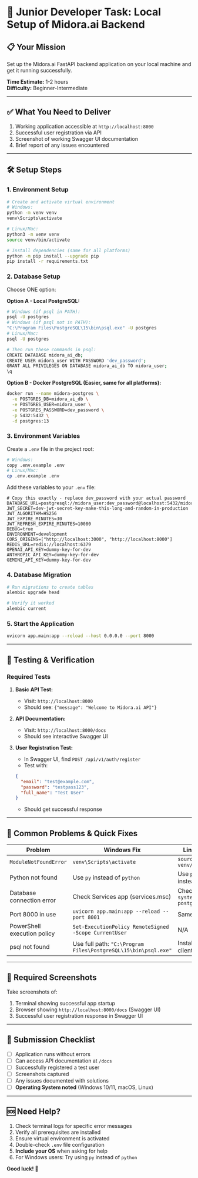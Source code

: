 # 🎯 Junior Developer Task: Local Setup of Midora.ai Backend

## 📋 Your Mission
Set up the Midora.ai FastAPI backend application on your local machine and get it running successfully.

**Time Estimate:** 1-2 hours  
**Difficulty:** Beginner-Intermediate

---

## ✅ What You Need to Deliver
1. Working application accessible at `http://localhost:8000`
2. Successful user registration via API
3. Screenshot of working Swagger UI documentation
4. Brief report of any issues encountered

---

## 🛠️ Setup Steps

### 1. Environment Setup
```bash
# Create and activate virtual environment
# Windows:
python -m venv venv
venv\Scripts\activate

# Linux/Mac:
python3 -m venv venv
source venv/bin/activate

# Install dependencies (same for all platforms)
python -m pip install --upgrade pip
pip install -r requirements.txt
```

### 2. Database Setup
Choose ONE option:

**Option A - Local PostgreSQL:**
```bash
# Windows (if psql in PATH):
psql -U postgres
# Windows (if psql not in PATH):
"C:\Program Files\PostgreSQL\15\bin\psql.exe" -U postgres
# Linux/Mac:
psql -U postgres

# Then run these commands in psql:
CREATE DATABASE midora_ai_db;
CREATE USER midora_user WITH PASSWORD 'dev_password';
GRANT ALL PRIVILEGES ON DATABASE midora_ai_db TO midora_user;
\q
```

**Option B - Docker PostgreSQL (Easier, same for all platforms):**
```bash
docker run --name midora-postgres \
  -e POSTGRES_DB=midora_ai_db \
  -e POSTGRES_USER=midora_user \
  -e POSTGRES_PASSWORD=dev_password \
  -p 5432:5432 \
  -d postgres:13
```

### 3. Environment Variables
Create a `.env` file in the project root:

```bash
# Windows:
copy .env.example .env
# Linux/Mac:
cp .env.example .env
```

Add these variables to your `.env` file:

```env
# Copy this exactly - replace dev_password with your actual password
DATABASE_URL=postgresql://midora_user:dev_password@localhost:5432/midora_ai_db
JWT_SECRET=dev-jwt-secret-key-make-this-long-and-random-in-production
JWT_ALGORITHM=HS256
JWT_EXPIRE_MINUTES=30
JWT_REFRESH_EXPIRE_MINUTES=10080
DEBUG=true
ENVIRONMENT=development
CORS_ORIGINS=["http://localhost:3000", "http://localhost:8000"]
REDIS_URL=redis://localhost:6379
OPENAI_API_KEY=dummy-key-for-dev
ANTHROPIC_API_KEY=dummy-key-for-dev
GEMINI_API_KEY=dummy-key-for-dev
```

### 4. Database Migration
```bash
# Run migrations to create tables
alembic upgrade head

# Verify it worked
alembic current
```

### 5. Start the Application
```bash
uvicorn app.main:app --reload --host 0.0.0.0 --port 8000
```

---

## 🧪 Testing & Verification

### Required Tests
1. **Basic API Test:**
   - Visit: `http://localhost:8000`
   - Should see: `{"message": "Welcome to Midora.ai API"}`

2. **API Documentation:**
   - Visit: `http://localhost:8000/docs`
   - Should see interactive Swagger UI

3. **User Registration Test:**
   - In Swagger UI, find `POST /api/v1/auth/register`
   - Test with:
   ```json
   {
     "email": "test@example.com",
     "password": "testpass123",
     "full_name": "Test User"
   }
   ```
   - Should get successful response

---

## 🚨 Common Problems & Quick Fixes

| Problem | Windows Fix | Linux/Mac Fix |
|---------|-------------|---------------|
| `ModuleNotFoundError` | `venv\Scripts\activate` | `source venv/bin/activate` |
| Python not found | Use `py` instead of `python` | Use `python3` instead of `python` |
| Database connection error | Check Services app (services.msc) | Check `sudo systemctl status postgresql` |
| Port 8000 in use | `uvicorn app.main:app --reload --port 8001` | Same |
| PowerShell execution policy | `Set-ExecutionPolicy RemoteSigned -Scope CurrentUser` | N/A |
| psql not found | Use full path: `"C:\Program Files\PostgreSQL\15\bin\psql.exe"` | Install postgresql-client |

---

## 📸 Required Screenshots
Take screenshots of:
1. Terminal showing successful app startup
2. Browser showing `http://localhost:8000/docs` (Swagger UI)
3. Successful user registration response in Swagger UI

---

## 📝 Submission Checklist
- [ ] Application runs without errors
- [ ] Can access API documentation at `/docs`
- [ ] Successfully registered a test user
- [ ] Screenshots captured
- [ ] Any issues documented with solutions
- [ ] **Operating System noted** (Windows 10/11, macOS, Linux)

---

## 🆘 Need Help?
1. Check terminal logs for specific error messages
2. Verify all prerequisites are installed
3. Ensure virtual environment is activated
4. Double-check `.env` file configuration
5. **Include your OS** when asking for help
6. For Windows users: Try using `py` instead of `python`

**Good luck! 🚀** 